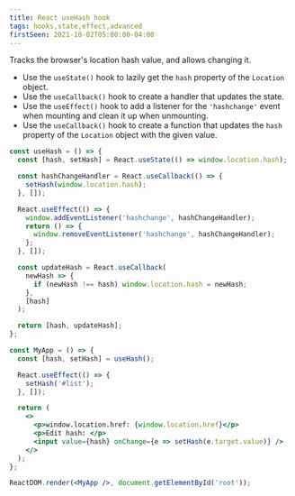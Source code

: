 ```yaml
---
title: React useHash hook
tags: hooks,state,effect,advanced
firstSeen: 2021-10-02T05:00:00-04:00
---
```


Tracks the browser's location hash value, and allows changing it.

- Use the `useState()` hook to lazily get the `hash` property of the `Location` object.
- Use the `useCallback()` hook to create a handler that updates the state.
- Use the `useEffect()` hook to add a listener for the `'hashchange'` event when mounting and clean it up when unmounting.
- Use the `useCallback()` hook to create a function that updates the `hash` property of the `Location` object with the given value.

```jsx
const useHash = () => {
  const [hash, setHash] = React.useState(() => window.location.hash);

  const hashChangeHandler = React.useCallback(() => {
    setHash(window.location.hash);
  }, []);

  React.useEffect(() => {
    window.addEventListener('hashchange', hashChangeHandler);
    return () => {
      window.removeEventListener('hashchange', hashChangeHandler);
    };
  }, []);

  const updateHash = React.useCallback(
    newHash => {
      if (newHash !== hash) window.location.hash = newHash;
    },
    [hash]
  );

  return [hash, updateHash];
};
```

```jsx
const MyApp = () => {
  const [hash, setHash] = useHash();

  React.useEffect(() => {
    setHash('#list');
  }, []);

  return (
    <>
      <p>window.location.href: {window.location.href}</p>
      <p>Edit hash: </p>
      <input value={hash} onChange={e => setHash(e.target.value)} />
    </>
  );
};

ReactDOM.render(<MyApp />, document.getElementById('root'));
```
